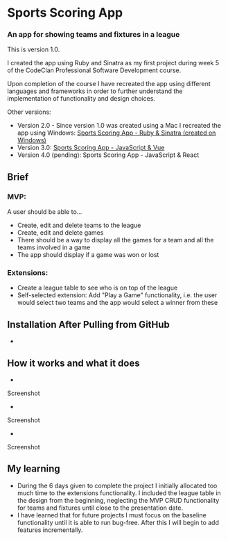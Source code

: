 # Sports Scoring App

### An app for showing teams and fixtures in a league

This is version 1.0.

I created the app using Ruby and Sinatra as my first project during week 5 of the CodeClan Professional Software Development course.

Upon completion of the course I have recreated the app using different languages and frameworks in order to further understand the implementation of functionality and design choices.

Other versions:
- Version 2.0 - Since version 1.0 was created using a Mac I recreated the app using Windows: [Sports Scoring App - Ruby & Sinatra (created on Windows)](https://github.com/rcarmitage/codeclan_solo_project-sports_scoring_app_v2.0_ruby_sinatra)
- Version 3.0: [Sports Scoring App - JavaScript & Vue](https://github.com/rcarmitage/codeclan_solo_project-sports_scoring_app_v3.0_javascript_vue)
- Version 4.0 (pending): Sports Scoring App - JavaScript & React

## Brief

### MVP:
A user should be able to…

- Create, edit and delete teams to the league
- Create, edit and delete games
- There should be a way to display all the games for a team and all the teams involved in a game
- The app should display if a game was won or lost

### Extensions:
- Create a league table to see who is on top of the league
- Self-selected extension: Add "Play a Game" functionality, i.e. the user would select two teams and the app would select a winner from these

## Installation After Pulling from GitHub

- 

## How it works and what it does

- 

Screenshot

- 

Screenshot

- 

Screenshot

## My learning

- During the 6 days given to complete the project I initially allocated too much time to the extensions functionality. I included the league table in the design from the beginning, neglecting the MVP CRUD functionality for teams and fixtures until close to the presentation date.
- I have learned that for future projects I must focus on the baseline functionality until it is able to run bug-free. After this I will begin to add features incrementally.